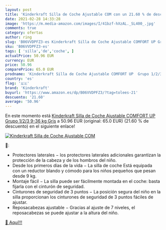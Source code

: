 ```yaml
---
layout: post
title: 'Kinderkraft Silla de Coche Ajustable COM con un 21.60 % de descuento'
date: 2021-02-28 14:33:28
image: 'https://m.media-amazon.com/images/I/41bzf-hXzAL._SL400_.jpg'
comments: true
category: ofertas
author: ring
slug: 'B06VVDPFZ3-es Kinderkraft Silla de Coche Ajustable COMFORT UP Grupo...'
sku: 'B06VVDPFZ3-es'
tags: [ 'silla','de','coche', ]
actualPrice: 50.96 EUR
currency: EUR
price: 50.96
comparePrice: 65.0 EUR
prodname: 'Kinderkraft Silla de Coche Ajustable COMFORT UP  Grupo 1/2/3  9-36 kg  Gris'
country: 'es'
flag: '🇪🇸'
brand: 'Kinderkraft'
buyurl: 'https://www.amazon.es/dp/B06VVDPFZ3/?tag=tolees-21'
descuento: '21.60'
average: '50.96'
---
```


En este momento está [Kinderkraft Silla de Coche Ajustable COMFORT UP  Grupo 1/2/3  9-36 kg  Gris](https://www.amazon.es/dp/B06VVDPFZ3/?tag=tolees-21) a 50.96 EUR (original: 65.0 EUR) (21.60 %  de descuento) en el siguiente enlace!

[![Kinderkraft Silla de Coche Ajustable COM](https://m.media-amazon.com/images/I/41bzf-hXzAL._SL400_.jpg)](https://www.amazon.es/dp/B06VVDPFZ3/?tag=tolees-21)

🔎:

- Protectores laterales − los protectores laterales adicionales garantizan la protección de la cabeza y de los hombros del niño.
- Desde los primeros días de la vida − La silla de coche Está equipada con un reductor blando y cómodo para los niños pequeños que pesan desde 9 kg.
- Montaje fácil − La silla puede ser fácilmente montada en el coche: basta fijarla con el cinturón de seguridad.
- Cinturones de seguridad de 3 puntos − La posición segura del niño en la silla proporcionan los cinturones de seguridad de 3 puntos fáciles de ajustar.
- Reposacabezas ajustable − Gracias al ajuste de 7 niveles, el reposacabezas se puede ajustar a la altura del niño.

[🛒 Aquí!!!](https://www.amazon.es/dp/B06VVDPFZ3/?tag=tolees-21)
